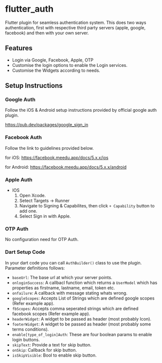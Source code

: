 # flutter_auth

Flutter plugin for seamless authentication system. This does two ways authentication, first with respective third party servers (apple, google, facebook) and then with your own server.

## Features

- Login via Google, Facebook, Apple, OTP
- Customise the login options to enable the Login services.
- Customise the Widgets according to needs.

## Setup Instructions

### Google Auth

Follow the iOS & Android setup instructions provided by official google auth plugin.

https://pub.dev/packages/google_sign_in

### Facebook Auth

Follow the link to guidelines provided below.

for iOS:
https://facebook.meedu.app/docs/5.x.x/ios

for Android:
https://facebook.meedu.app/docs/5.x.x/android

### Apple Auth

- IOS
  1. Open Xcode.
  2. Setect Targets -> Runner
  3. Navigate to Signing & Capabilites, then click `+ Capability` button to add one.
  4. Select Sign in with Apple.

### OTP Auth

No configuration need for OTP Auth.

### Dart Setup Code

In your dart code you can call `AuthBuilder()` class to use the plugin. Parameter definitions follows:

- `baseUrl`: The base url at which your server points.
- `onloginSuccess`: A callbacl function which returns a `UserModel` which has properties as firstname, lastname, email, token etc.
- `onfailure`: A callback with message stating whats wrong.
- `googleScopes`: Accepts List of Strings which are defined google scopes (Refer example app).
- `fbScopes`: Accepts comma seperated strings which are defined facebook scopes (Refer example app).
- `headerWidget`: A widget to be passed as header (most probably Icon).
- `footerWidget`: A widget to be passed as header (most probably some terms conditions).
- `enable[type_of_login]Auth`: These are four boolean params to enable login buttons.
- `skipText`: Provide a text for skip button.
- `onSkip`: Callback for skip button.
- `isSkipVisible`: Bool to enable skip button.
